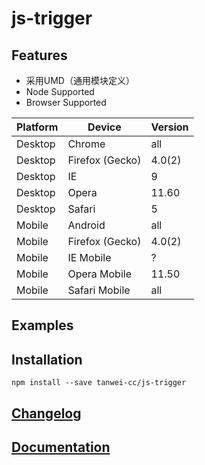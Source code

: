 js-trigger
==========

Features
----------

- 采用UMD（通用模块定义）
- Node Supported
- Browser Supported

| Platform | Device          | Version |
|----------|-----------------|---------|
| Desktop  | Chrome          | all     |
| Desktop  | Firefox (Gecko) | 4.0(2)  |
| Desktop  | IE              | 9       |
| Desktop  | Opera           | 11.60   |
| Desktop  | Safari          | 5       |
| Mobile   | Android         | all     |
| Mobile   | Firefox (Gecko) | 4.0(2)  |
| Mobile   | IE Mobile       | ?       |
| Mobile   | Opera Mobile    | 11.50   |
| Mobile   | Safari Mobile   | all     |

Examples
----------

Installation
----------

``` shell
npm install --save tanwei-cc/js-trigger
```

[Changelog](CHANGELOG.md)
----------

[Documentation](doc/api.md)
----------